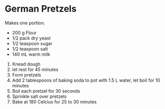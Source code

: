 # German Pretzels

Makes one portion.

* 200 g Flour
* 1/2 pack dry yeast
* 1/2 teaspoon sugar
* 1/2 teaspoon salt
* 140 mL warm milk

1. Knead dough
2. let rest for 45 minutes
3. Form pretzels
4. Add 2 tablespoons of baking soda to pot with 1.5 L water, let boil for 10 minutes
5. Boil each pretzel for 30 seconds
6. Sprinkle salt over pretzels
7. Bake at 180 Celcius for 25 to 30 minutes
